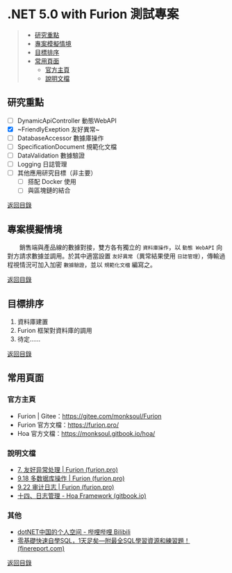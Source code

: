 # .NET 5.0 with Furion 測試專案

> * [研究重點](#研究重點)
> * [專案模擬情境](#專案模擬情境)
> * [目標排序](#目標排序)
> * [常用頁面](#常用頁面)
>   * [官方主頁](#官方主頁)
>   * [說明文檔](#說明文檔)

## 研究重點

- [ ] DynamicApiController 動態WebAPI
- [X] ~FriendlyExeption 友好異常~
- [ ] DatabaseAccessor 數據庫操作
- [ ] SpecificationDocument 規範化文檔
- [ ] DataValidation 數據驗證
- [ ] Logging 日誌管理
- [ ] 其他應用研究目標（非主要）
  - [ ] 搭配 Docker 使用
  - [ ] 與區塊鏈的結合

[返回目錄](#net-50-with-furion-測試專案)

## 專案模擬情境

　　銷售端與產品線的數據對接，雙方各有獨立的 `資料庫操作`，以 `動態 WebAPI` 向對方請求數據並調用。於其中適當設置 `友好異常`（異常結果使用 `日誌管理`），傳輸過程視情況可加入加密 `數據驗證`，並以 `規範化文檔` 編寫之。

[返回目錄](#net-50-with-furion-測試專案)

## 目標排序

1. 資料庫建置
2. Furion 框架對資料庫的調用
3. 待定……

[返回目錄](#net-50-with-furion-測試專案)

## 常用頁面

### 官方主頁

* Furion | Gitee：https://gitee.com/monksoul/Furion
* Furion 官方文檔：https://furion.pro/
* Hoa 官方文檔：https://monksoul.gitbook.io/hoa/

### 說明文檔

* [7. 友好异常处理 | Furion (furion.pro)](https://furion.pro/docs/friendly-exception)
* [9.18 多数据库操作 | Furion (furion.pro)](https://furion.pro/docs/dbcontext-multi-database)
* [9.22 审计日志 | Furion (furion.pro)](https://furion.pro/docs/dbcontext-audit)
* [十四、日志管理 - Hoa Framework (gitbook.io)](https://monksoul.gitbook.io/hoa/rijiguanli)

### 其他

* [dotNET中国的个人空间 - 哔哩哔哩 Bilibili](https://space.bilibili.com/695987967?spm_id_from=333.788.b_765f7570696e666f.2)
* [零基礎快速自學SQL，1天足矣—附最全SQL學習資源和練習題！ (finereport.com)](https://www.finereport.com/tw/data-analysis/sql-3.html#SQLSQL)

[返回目錄](#net-50-with-furion-測試專案)
